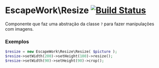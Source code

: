 # EscapeWork\Resize [![Build Status](https://secure.travis-ci.org/EscapeWork/Resize.png)](http://travis-ci.org/EscapeWork/Resize)

Componente que faz uma abstração da classe `?` para fazer manipulações com imagens.

### Exemplos 

```php
$resize = new EscapeWork\Resize\Resize( $picture );
$resize->setWidth(200)->setHeight(100)->resize();
$resize->setWidth(90)->setHeight(90)->crop();
```